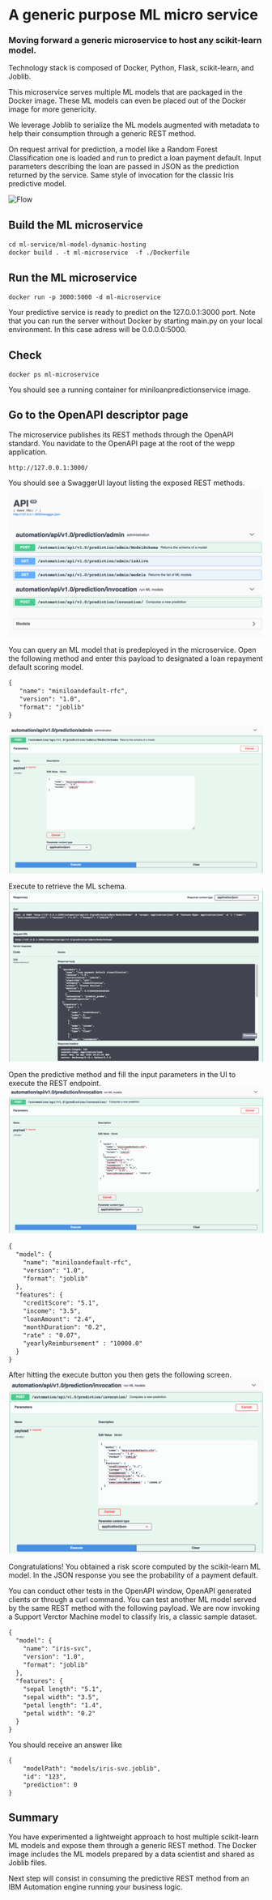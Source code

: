 # A generic purpose ML micro service

### Moving forward a generic microservice to host any scikit-learn model. 

Technology stack is composed of Docker, Python, Flask, scikit-learn, and Joblib.

This microservice serves multiple ML models that are packaged in the Docker image. These ML models can even be placed out of the Docker image for more genericity.

We leverage Joblib to serialize the ML models augmented with metadata to help their consumption through a generic REST method.

On request arrival for prediction, a model like a Random Forest Classification one is loaded and run to predict a loan payment default.
Input parameters describing the loan are passed in JSON as the prediction returned by the service.
Same style of invocation for the classic Iris predictive model.


 ![Flow](../docs/images/ml-model-joblib-microservice-architecture.png "ML microservice stack")
 
## Build the ML microservice
```console
cd ml-service/ml-model-dynamic-hosting
docker build . -t ml-microservice  -f ./Dockerfile
```
## Run the ML microservice
```console
docker run -p 3000:5000 -d ml-microservice 
```
Your predictive service is ready to predict on the 127.0.0.1:3000 port.
Note that you can run the server without Docker by starting main.py on your local environment. In this case adress will be 0.0.0.0:5000.

## Check
```console
docker ps ml-microservice 
```
You should see a running container for miniloanpredictionservice image.

## Go to the OpenAPI descriptor page
The microservice publishes its REST methods through the OpenAPI standard.
You navidate to the OpenAPI page at the root of the wepp application.
```console
http://127.0.0.1:3000/ 
```

You should see a SwaggerUI layout listing the exposed REST methods.
![Flow](../../docs/images/ml-model-dynamic-hosting-open-api-ui-1.png "OpenAPI menu")

You can query an ML model that is predeployed in the microservice.
Open the following method and enter this payload to designated a loan repayment default scoring model. 
```console
{
   "name": "miniloandefault-rfc",
   "version": "1.0",
   "format": "joblib"
}
```

![Flow](../../docs/images/ml-model-dynamic-hosting-open-api-ui-2.png "Schema request")

Execute to retrieve the ML schema.
![Flow](../../docs/images/ml-model-dynamic-hosting-open-api-ui-3.png "Schema response")

Open the predictive method and fill the input parameters in the UI to execute the REST endpoint.
![Flow](../../docs/images/ml-model-dynamic-hosting-open-api-ui-predict-1.png "Prediction inputs")

```console
{
  "model": {
    "name": "miniloandefault-rfc",
    "version": "1.0",
    "format": "joblib"
  },
  "features": {
    "creditScore": "5.1",
    "income": "3.5",
    "loanAmount": "2.4",
    "monthDuration": "0.2",
    "rate" : "0.07",
    "yearlyReimbursement" : "10000.0"
  }
}
```

After hitting the execute button you then gets the following screen.
![Flow](../../docs/images/ml-model-dynamic-hosting-open-api-ui-predict-2.png "Prediction results")

Congratulations! You obtained a risk score computed by the scikit-learn ML model.
In the JSON response you see the probability of a payment default.

You can conduct other tests in the OpenAPI window, OpenAPI generated clients or through a curl command.
You can test another ML model served by the same REST method with the following payload. We are now invoking a Support Verctor Machine model to classify Iris, a classic sample dataset.

```console
{
  "model": {
    "name": "iris-svc",
    "version": "1.0",
    "format": "joblib"
  },
  "features": {
    "sepal length": "5.1",
    "sepal width": "3.5",
    "petal length": "1.4",
    "petal width": "0.2"
  }
}
```
You should receive an answer like
```console
{
    "modelPath": "models/iris-svc.joblib",
    "id": "123",
    "prediction": 0
}
```

## Summary
You have experimented a lightweight approach to host multiple scikit-learn ML models and expose them through a generic REST method.
The Docker image includes the ML models prepared by a data scientist and shared as Joblib files.

Next step will consist in consuming the predictive REST method from an IBM Automation engine running your business logic.
